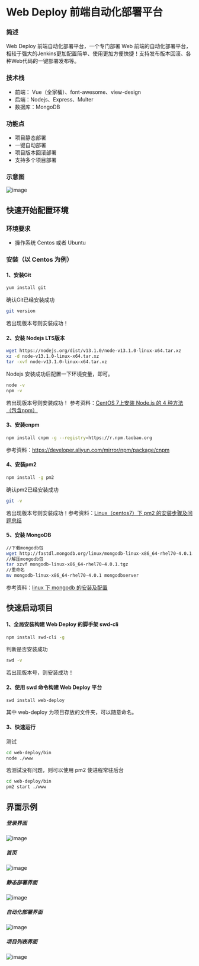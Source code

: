 #  Web Deploy 前端自动化部署平台

### 简述
Web Deploy 前端自动化部署平台，一个专门部署 Web 前端的自动化部署平台，相较于强大的Jenkins更加配置简单、使用更加方便快捷！支持发布版本回滚、各种Web代码的一键部署发布等。


### 技术栈
- 前端： Vue（全家桶）、font-awesome、view-design
- 后端：Nodejs、Express、Multer
- 数据库：MongoDB

### 功能点
- 项目静态部署
- 一键自动部署
- 项目版本回滚部署
- 支持多个项目部署

### 示意图
![image](./images/20200626121718.jpg)

## 快速开始配置环境

### 环境要求
- 操作系统 Centos 或者 Ubuntu

### 安装（以 Centos 为例）

#### 1、安装Git
````bash
yum install git
````
确认Git已经安装成功
````bash
git version
````
若出现版本号则安装成功！
#### 2、安装 Nodejs LTS版本
````bash
wget https://nodejs.org/dist/v13.1.0/node-v13.1.0-linux-x64.tar.xz
xz -d node-v13.1.0-linux-x64.tar.xz
tar -xvf node-v13.1.0-linux-x64.tar.xz
````
Nodejs 安装成功后配置一下环境变量，即可。
````bash
node -v
npm -v
````
若出现版本号则安装成功！
参考资料：[CentOS 7上安装 Node.js 的 4 种方法（包含npm）](http://zhenglinglu.cn/detail?id=fHPUroAoogKKOczW613W)
#### 3、安装cnpm
````bash
npm install cnpm -g --registry=https://r.npm.taobao.org
````
参考资料：https://developer.aliyun.com/mirror/npm/package/cnpm

#### 4、安装pm2
````bash
npm install -g pm2
````
确认pm2已经安装成功
````bash
git -v
````
若出现版本号则安装成功！参考资料：[Linux（centos7）下 pm2 的安装步骤及问题总结](http://zhenglinglu.cn/detail?id=826b0a9ae0219362495a27de03847f)

#### 5、安装 MongoDB
````bash
//下载mongodb包 
wget http://fastdl.mongodb.org/linux/mongodb-linux-x86_64-rhel70-4.0.1.tgz
//解压mongodb包
tar xzvf mongodb-linux-x86_64-rhel70-4.0.1.tgz
//重命名
mv mongodb-linux-x86_64-rhel70-4.0.1 mongodbserver
````
参考资料：[linux 下 mongodb 的安装及配置](http://zhenglinglu.cn/detail?id=76174b6ab88f388ff08db75f06e2e3)

## 快速启动项目

#### 1、全局安装构建 Web Deploy 的脚手架 swd-cli
````bash
npm install swd-cli -g
````
判断是否安装成功
````bash
swd -v
````
若出现版本号，则安装成功！
#### 2、使用 swd 命令构建 Web Deploy 平台
````bash
swd install web-deploy
````
其中 web-deploy 为项目存放的文件夹，可以随意命名。
#### 3、快速运行
测试
````bash
cd web-deploy/bin
node ./www
````
若测试没有问题，则可以使用 pm2 使进程常驻后台
````bash
cd web-deploy/bin
pm2 start ./www
````
## 界面示例
##### 登录界面
![image](./images/index.jpg)
##### 首页
![image](./images/0200625145438.jpg)
##### 静态部署界面
![image](./images/20200625145514.jpg)
##### 自动化部署界面
![image](./images/20200625145530.png)
##### 项目列表界面
![image](./images/20200625145547.jpg)